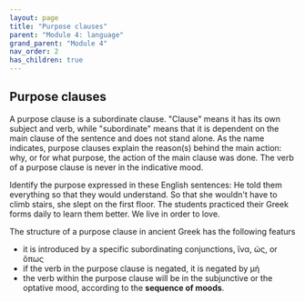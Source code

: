 ```yaml
---
layout: page
title: "Purpose clauses"
parent: "Module 4: language"
grand_parent: "Module 4"
nav_order: 2
has_children: true
---
```


## Purpose clauses

A purpose clause is a subordinate clause. "Clause" means it has its own subject and verb, while "subordinate" means that it is dependent on the main clause of the sentence and does not stand alone. As the name indicates, purpose clauses explain the reason(s) behind the main action: why, or for what purpose, the action of the main clause was done. The verb of a purpose clause is never in the indicative mood.

Identify the purpose expressed in these English sentences:
He told them everything so that they would understand.
So that she wouldn't have to climb stairs, she slept on the first floor.
The students practiced their Greek forms daily to learn them better.
We live in order to love.

The structure of a purpose clause in ancient Greek has the following featurs
- it is introduced by a specific subordinating conjunctions, ἵνα, ὡς, or ὅπως
- if the verb in the purpose clause is negated, it is negated by μή 
- the verb within the purpose clause will be in the subjunctive or the optative mood, according to the **sequence of moods**.

